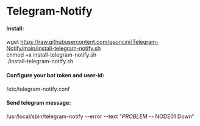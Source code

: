 # Telegram-Notify

#### Install: <br>

  wget https://raw.githubusercontent.com/gsoncini/Telegram-Notify/main/install-telegram-notify.sh <br>
  chmod +x install-telegram-notify.sh <br>
  ./install-telegram-notify.sh <br>


#### Configure your bot token and user-id: <br>

  /etc/telegram-notify.conf


#### Send telegram message: <br>

  /usr/local/sbin/telegram-notify --error --text "*PROBLEM* -- NODE01 Down"
